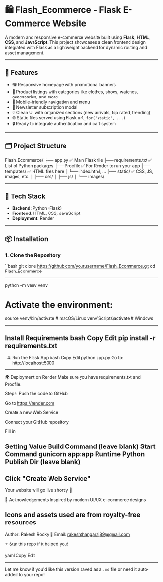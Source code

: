# 🛍️ Flash_Ecommerce - Flask E-Commerce Website

A modern and responsive e-commerce website built using **Flask**, **HTML**, **CSS**, and **JavaScript**. This project showcases a clean frontend design integrated with Flask as a lightweight backend for dynamic routing and asset management.

---

## 🚀 Features

- 🖼️ Responsive homepage with promotional banners
- 🛒 Product listings with categories like clothes, shoes, watches, accessories, and more
- 📱 Mobile-friendly navigation and menu
- 📧 Newsletter subscription modal
- 💡 Clean UI with organized sections (new arrivals, top rated, trending)
- 🌐 Static files served using Flask `url_for('static', ...)`
- 🔒 Ready to integrate authentication and cart system

---

## 🗂️ Project Structure

Flash_Ecommerce/
├── app.py                     ✅ Main Flask file
├── requirements.txt           ✅ List of Python packages
├── Procfile                   ✅ For Render to run your app
├── templates/                 ✅ HTML files here
│   └── index.html, ...
├── static/                    ✅ CSS, JS, images, etc.
│   ├── css/
│   ├── js/
│   └── images/



---

## 🧰 Tech Stack

- **Backend**: Python (Flask)
- **Frontend**: HTML, CSS, JavaScript
- **Deployment**: Render

---

## 📦 Installation

### 1. Clone the Repository

``bash
git clone https://github.com/yourusername/Flash_Ecommerce.git
cd Flash_Ecommerce

---
python -m venv venv
# Activate the environment:
source venv/bin/activate        # macOS/Linux
venv\Scripts\activate           # Windows

---
 Install Requirements
bash
Copy
Edit
pip install -r requirements.txt
---
4. Run the Flask App
bash
Copy
Edit
python app.py
Go to: http://localhost:5000
---
🌍 Deployment on Render
Make sure you have requirements.txt and Procfile.

Steps:
Push the code to GitHub

Go to https://render.com

Create a new Web Service

Connect your GitHub repository

Fill in:

Setting	Value
Build Command	(leave blank)
Start Command	gunicorn app:app
Runtime	Python
Publish Dir	(leave blank)
---
Click "Create Web Service"
---
Your website will go live shortly 🚀

🙌 Acknowledgements
Inspired by modern UI/UX e-commerce designs

Icons and assets used are from royalty-free resources
---
Author: Rakesh Rocky
📧 Email: rakeshthangaraj89@gmail.com

⭐ Star this repo if it helped you!

yaml
Copy
Edit

---

Let me know if you'd like this version saved as a `.md` file or need it auto-added to your repo!








